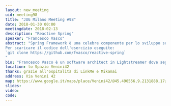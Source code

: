 ```yaml
---
layout: new_meeting
uid: meeting98
title: "JUG Milano Meeting #98"
date: 2018-01-30 00:00
meetingdate: 2018-02-13
description: "Reactive Spring"
speaker: "Francesco Vasco"
abstract: "Spring Framework è una celebre componente per lo sviluppo su JVM. In più di quindici anni si è ampliato ed adeguato alle crescenti necessità del mercato, inclusa la programmazione reattiva e il supporto di Kotlin. Vedremo insieme come si combinano queste tecnologie, quali sono i vantaggi dello sviluppo asincrono e come risolvere alcune problematiche.<br/><br/>Costruiremo un piccolo servizio su Spring Boot utilizzando Reactor, l'esercizio può essere svolto in Kotlin o Java: portate i vostri laptop!
Per scaricare il codice dell'esercizio eseguite:
`git clone https://github.com/fvasco/reactive-spring`
"
bio: "Francesco Vasco è un software architect in Lightstreamer dove segue la realizzazione di un server real-time in Kotlin. Francesco partecipa allo sviluppo di Kotlin come contributore esterno, inoltre segue attivamente il JVM User Group di Milano. Dal 2000 ha lavorato in varie realtà e con vari ruoli in progetti prevalentemente in ambito Java."
location: lo Spazio Venini42
thanks: grazie all'ospitalità di LinkMe e Mikamai
address: Via Venini 42
map: https://www.google.it/maps/place/Venini42/@45.490556,9.2131888,17z/data=!3m1!4b1!4m5!3m4!1s0x4786c6de20e6362f:0xc95afb6f555f4ed6!8m2!3d45.490556!4d9.2153775
slides: 
video: 
code: 
---
```

